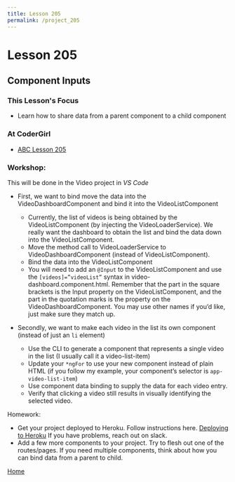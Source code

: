 ```yaml
---
title: Lesson 205
permalink: /project_205
---
```


# Lesson 205

## Component Inputs

### This Lesson's Focus
* Learn how to share data from a parent component to a child component

### At CoderGirl
* [ABC Lesson 205](https://stackblitz.io/github/AngularBootCamp/component-inputs)

### Workshop:
This will be done in the Video project in _VS Code_

* First, we want to bind move the data into the VideoDashboardComponent and bind it into the VideoListComponent
  * Currently, the list of videos is being obtained by the VideoListComponent (by injecting the VideoLoaderService). We really want the dashboard to obtain the list and bind the data down into the VideoListComponent. 
  * Move the method call to VideoLoaderService to VideoDashboardComponent (instead of VideoListComponent). 
  * Bind the data into the VideoListComponent
  * You will need to add an `@Input` to the VideoListComponent and use the `[videos]=”videoList”` syntax in video-dashboard.component.html. Remember that the part in the square brackets is the Input property on the VideoListComponent, and the part in the quotation marks is the property on the VideoDashboardComponent. You may use other names if you’d like, just make sure they match up.

* Secondly, we want to make each video in the list its own component (instead of just an `li` element)
  * Use the CLI to generate a component that represents a single video in the list (I usually call it a video-list-item)
  * Update your `*ngFor` to use your new component instead of plain HTML (if you follow my example, your component’s selector is `app-video-list-item`)
  * Use component data binding to supply the data for each video entry.
  * Verify that clicking a video still results in visually identifying the selected video.

Homework:
* Get your project deployed to Heroku. Follow instructions here. [Deploying to Heroku](deploy_to_heroku) If you have problems, reach out on slack.
* Add a few more components to your project. Try to flesh out one of the routes/pages. If you need multiple components, think about how you can bind data from a parent to child. 


[Home]( /web_group_cohort/project_track )
